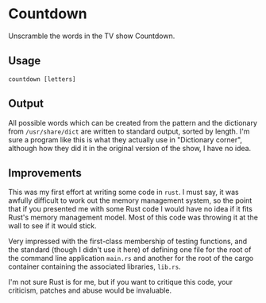 # Countdown
Unscramble the words in the TV show Countdown.

## Usage

    countdown [letters]
    
## Output

All possible words which can be created from the pattern and the dictionary from `/usr/share/dict` are written to standard output, sorted by length.
I'm sure a program like this is what they actually use in "Dictionary corner", although how they did it in the original version of the show, I have no idea.

## Improvements

This was my first effort at writing some code in `rust`. I must say, it was awfully difficult to work out the memory management system, so the point
that if you presented me with some Rust code I would have no idea if it fits Rust's memory management model.  Most of this code was throwing it at 
the wall to see if it would stick.

Very impressed with the first-class membership of testing functions, and the standard (though I didn't use it here) of defining one file for the root of the command
line application `main.rs` and another for the root of the cargo container containing the associated libraries, `lib.rs`.

I'm not sure Rust is for me, but if you want to critique this code, your criticism, patches and abuse would be invaluable.

